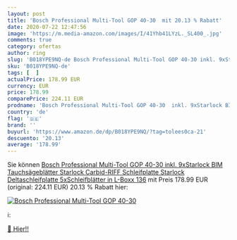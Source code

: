 ```yaml
---
layout: post
title: 'Bosch Professional Multi-Tool GOP 40-30  mit 20.13 % Rabatt'
date: 2020-07-22 12:47:56
image: 'https://m.media-amazon.com/images/I/41Yhb41LYzL._SL400_.jpg'
comments: true
category: ofertas
author: ring
slug: 'B018YPE9NQ-de Bosch Professional Multi-Tool GOP 40-30 inkl. 9xStarlock...'
sku: 'B018YPE9NQ-de'
tags: [  ]
actualPrice: 178.99 EUR
currency: EUR
price: 178.99
comparePrice: 224.11 EUR
prodname: 'Bosch Professional Multi-Tool GOP 40-30  inkl. 9xStarlock BIM Tauchsägeblätter  Starlock Carbid-RIFF Schleifplatte  Starlock Deltaschleifplatte  5xSchleifblätter  in L-Boxx 136'
country: 'de'
flag: '🇩🇪'
brand: ''
buyurl: 'https://www.amazon.de/dp/B018YPE9NQ/?tag=tolees0ca-21'
descuento: '20.13'
average: '178.99'
---
```


Sie können [Bosch Professional Multi-Tool GOP 40-30  inkl. 9xStarlock BIM Tauchsägeblätter  Starlock Carbid-RIFF Schleifplatte  Starlock Deltaschleifplatte  5xSchleifblätter  in L-Boxx 136](https://www.amazon.de/dp/B018YPE9NQ/?tag=tolees0ca-21) mit Preis 178.99 EUR (original: 224.11 EUR) 20.13 % Rabatt hier:

[![Bosch Professional Multi-Tool GOP 40-30 ](https://m.media-amazon.com/images/I/41Yhb41LYzL._SL400_.jpg)](https://www.amazon.de/dp/B018YPE9NQ/?tag=tolees0ca-21)

ℹ️:


[🛒 Hier!!](https://www.amazon.de/dp/B018YPE9NQ/?tag=tolees0ca-21)
